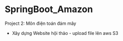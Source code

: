 # SpringBoot_Amazon
Project 2: Môn điện toán đám mây
- Xây dựng Website hội thảo - upload file lên aws S3
